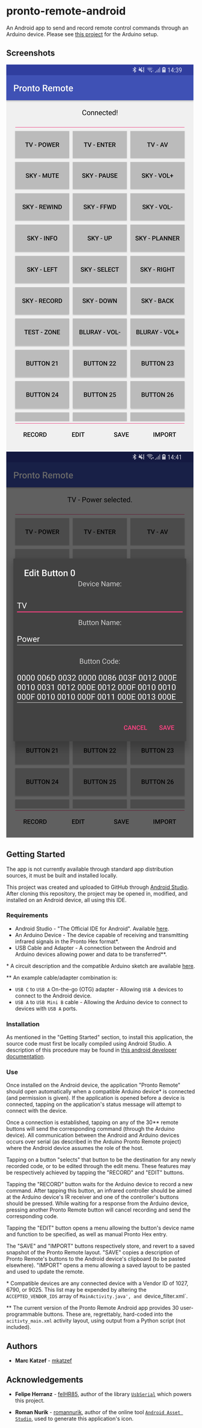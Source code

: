 # pronto-remote-android

An Android app to send and record remote control commands through an Arduino device. Please see [this project](https://github.com/mkatzef/pronto-remote) for the Arduino setup.

## Screenshots

![Main application screen](images/screen_main.jpg) ![Command edit application screen](images/screen_edit.jpg)

## Getting Started

The app is not currently available through standard app distribution sources, it must be built and installed locally.

This project was created and uploaded to GitHub through [Android Studio](https://developer.android.com/tools). After cloning this repository, the project may be opened in, modified, and installed on an Android device, all using this IDE.

### Requirements

* Android Studio - "The Official IDE for Android". Available [here](https://developer.android.com/tools).
* An Arduino Device - The device capable of receiving and transmitting infrared signals in the Pronto Hex format\*.
* USB Cable and Adapter - A connection between the Android and Arduino devices allowing power and data to be transferred\*\*.

\* A circuit description and the compatible Arduino sketch are available [here](https://github.com/mkatzef/pronto-remote).

\*\* An example cable/adapter combination is:
* `USB C` to `USB A` On-the-go (OTG) adapter - Allowing `USB A` devices to connect to the Android device.
* `USB A` to `USB Mini B` cable - Allowing the Arduino device to connect to devices with `USB A` ports.

### Installation

As mentioned in the "Getting Started" section, to install this application, the source code must first be locally compiled using Android Studio. A description of this procedure may be found in [this android developer documentation](https://developer.android.com/training/basics/firstapp/running-app.html).

### Use

Once installed on the Android device, the application "Pronto Remote" should open automatically when a compatible Arduino device\* is connected (and permission is given). If the application is opened before a device is connected, tapping on the application's status message will attempt to connect with the device.

Once a connection is established, tapping on any of the 30\*\* remote buttons will send the corresponding command (through the Arduino device). All communication between the Android and Arduino devices occurs over serial (as described in the Arduino Pronto Remote project) where the Android device assumes the role of the host.

Tapping on a button "selects" that button to be the destination for any newly recorded code, or to be edited through the edit menu. These features may be respectively achieved by tapping the "RECORD" and "EDIT" buttons.

Tapping the "RECORD" button waits for the Arduino device to record a new command. After tapping this button, an infrared controller should be aimed at the Arduino device's IR receiver and one of the controller's buttons should be pressed. While waiting for a response from the Arduino device, pressing another Pronto Remote button will cancel recording and send the corresponding code.

Tapping the "EDIT" button opens a menu allowing the button's device name and function to be specified, as well as manual Pronto Hex entry.

The "SAVE" and "IMPORT" buttons respectively store, and revert to a saved snapshot of the Pronto Remote layout. "SAVE" copies a description of Pronto Remote's buttons to the Android device's clipboard (to be pasted elsewhere). "IMPORT" opens a menu allowing a saved layout to be pasted and used to update the remote.

\* Compatible devices are any connected device with a Vendor ID of 1027, 6790, or 9025. This list may be expended by altering the `ACCEPTED_VENDOR_IDS` array of `MainActivity.java', and `device_filter.xml`.

\*\* The current version of the Pronto Remote Android app provides 30 user-programmable buttons. These are, regrettably, hard-coded into the `acitivty_main.xml` activity layout, using output from a Python script (not included).

## Authors

* **Marc Katzef** - [mkatzef](https://github.com/mkatzef)

## Acknowledgements

* **Felipe Herranz** - [felHR85](https://github.com/felHR85), author of the library [`UsbSerial`](https://github.com/felHR85/UsbSerial) which powers this project.

* **Roman Nurik** - [romannurik](https://github.com/romannurik), author of the online tool [`Android Asset Studio`](https://romannurik.github.io/AndroidAssetStudio/icons-launcher.html), used to generate this application's icon.